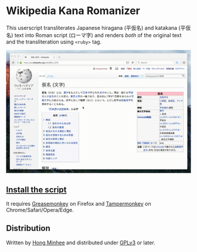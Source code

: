 Wikipedia Kana Romanizer
========================

This userscript transliterates Japanese hiragana (平仮名) and katakana (平仮名)
text into Roman script (ローマ字) and renders *both* of the original text and
the transliteration using `<ruby>` tag.

![](./screenshot.gif)


[Install the script][0]
--------------------------------------------------------

It requires [Greasemonkey][1] on Firefox and [Tampermonkey][2] on
Chrome/Safari/Opera/Edge.

[0]: https://github.com/dahlia/wikipedia-kana-romanizer/raw/master/wikipedia_kana_romanizer.user.js
[1]: http://www.greasespot.net/
[2]: https://tampermonkey.net/


Distribution
------------

Written by [Hong Minhee][3] and distributed under [GPLv3][4] or later.

[3]: https://hongminhee.org/
[4]: https://www.gnu.org/licenses/gpl-3.0.html

